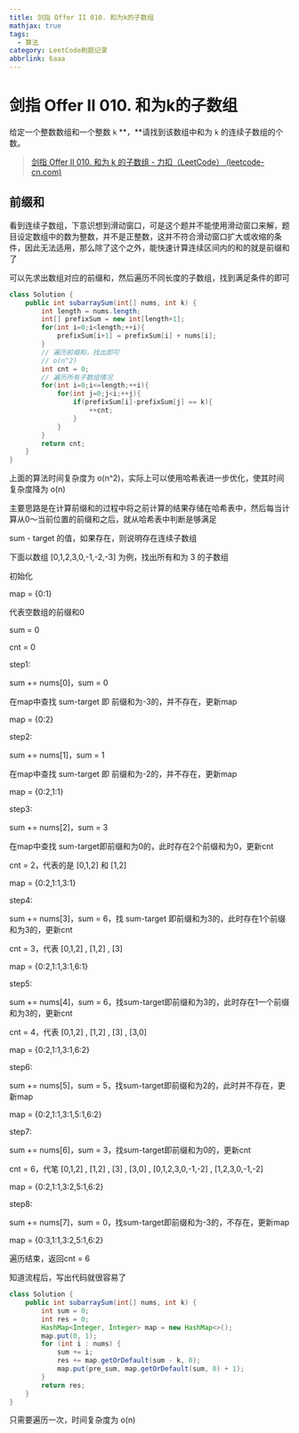 ```yaml
---
title: 剑指 Offer II 010. 和为k的子数组
mathjax: true
tags:
  - 算法
category: LeetCode刷题记录
abbrlink: 6aaa
---
```

# 剑指 Offer II 010. 和为k的子数组

给定一个整数数组和一个整数 `k` **，**请找到该数组中和为 `k` 的连续子数组的个数。

> [剑指 Offer II 010. 和为 k 的子数组 - 力扣（LeetCode） (leetcode-cn.com)](https://leetcode-cn.com/problems/QTMn0o/)

<!-- more -->

## 前缀和

看到连续子数组，下意识想到滑动窗口，可是这个题并不能使用滑动窗口来解，题目设定数组中的数为整数，并不是正整数，这并不符合滑动窗口扩大或收缩的条件，因此无法适用，那么除了这个之外，能快速计算连续区间内的和的就是前缀和了

可以先求出数组对应的前缀和，然后遍历不同长度的子数组，找到满足条件的即可

```java
class Solution {
    public int subarraySum(int[] nums, int k) {
        int length = nums.length;
        int[] prefixSum = new int[length+1];
        for(int i=0;i<length;++i){
            prefixSum[i+1] = prefixSum[i] + nums[i];
        }
        // 遍历前缀和，找出即可
        // o(n^2)
        int cnt = 0;
      	// 遍历所有子数组情况
        for(int i=0;i<=length;++i){
            for(int j=0;j<i;++j){
                if(prefixSum[i]-prefixSum[j] == k){
                    ++cnt;
                }
            }
        }
        return cnt;
    }
}
```

上面的算法时间复杂度为 o(n^2)，实际上可以使用哈希表进一步优化，使其时间复杂度降为 o(n)

主要思路是在计算前缀和的过程中将之前计算的结果存储在哈希表中，然后每当计算从0～当前位置的前缀和之后，就从哈希表中判断是够满足

sum - target 的值，如果存在，则说明存在连续子数组

下面以数组 [0,1,2,3,0,-1,-2,-3] 为例，找出所有和为 3 的子数组

初始化

map = {0:1} 

代表空数组的前缀和0

sum = 0

cnt = 0

step1:

sum += nums[0]，sum = 0

在map中查找 sum-target 即 前缀和为-3的，并不存在，更新map

map = {0:2}

step2:

sum += nums[1]，sum = 1

在map中查找 sum-target 即 前缀和为-2的，并不存在，更新map

map = {0:2,1:1}

step3:

sum += nums[2]，sum = 3

在map中查找 sum-target即前缀和为0的，此时存在2个前缀和为0，更新cnt

cnt = 2，代表的是 [0,1,2] 和 [1,2]

map = {0:2,1:1,3:1}

step4:

sum += nums[3]，sum = 6，找 sum-target 即前缀和为3的，此时存在1个前缀和为3的，更新cnt

cnt = 3，代表 [0,1,2] , [1,2] , [3]

map = {0:2,1:1,3:1,6:1}

step5:

sum += nums[4]，sum = 6，找sum-target即前缀和为3的，此时存在1一个前缀和为3的，更新cnt

cnt = 4，代表 [0,1,2] , [1,2] , [3] , [3,0]

map = {0:2,1:1,3:1,6:2}

step6:

sum += nums[5]，sum = 5，找sum-target即前缀和为2的，此时并不存在，更新map

map = {0:2,1:1,3:1,5:1,6:2}

step7:

sum += nums[6]，sum = 3，找sum-target即前缀和为0的，更新cnt

cnt = 6，代笔 [0,1,2] , [1,2] , [3] , [3,0] , [0,1,2,3,0,-1,-2] , [1,2,3,0,-1,-2]

map = {0:2,1:1,3:2,5:1,6:2}

step8:

sum += nums[7]，sum = 0，找sum-target即前缀和为-3的，不存在，更新map

map = {0:3,1:1,3:2,5:1,6:2}

遍历结束，返回cnt = 6



知道流程后，写出代码就很容易了

```java
class Solution {
    public int subarraySum(int[] nums, int k) {
        int sum = 0;
        int res = 0;
        HashMap<Integer, Integer> map = new HashMap<>();
        map.put(0, 1);
        for (int i : nums) {
            sum += i;
            res += map.getOrDefault(sum - k, 0);
            map.put(pre_sum, map.getOrDefault(sum, 0) + 1);
        }
        return res;
    }
}
```

只需要遍历一次，时间复杂度为 o(n)